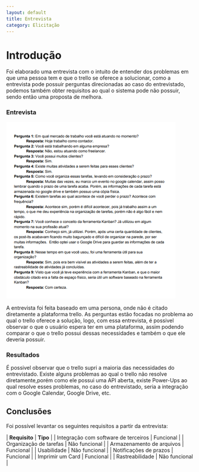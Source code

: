 ```yaml
---
layout: default
title: Entrevista
category: Elicitação
---
```


# Introdução

Foi elaborado uma entrevista com o intuito de entender dos problemas em que uma pessoa tem e que o trello se oferece a solucionar, como a entrevista pode possuir perguntas direcionadas ao caso do entrevistado, podemos também obter requisitos ao qual o sistema pode não possuir, sendo então uma proposta de melhora.

### Entrevista

![googleforms](imagens/entrevista.png)

A entrevista foi feita baseado em uma persona, onde não é citado diretamente a plataforma trello. As perguntas estão focadas no problema ao qual o trello oferece a solução, logo, com essa entrevista, é possivel observar o que o usuário espera ter em uma plataforma, assim podendo comparar o que o trello possui dessas necessidades e também o que ele deveria possuir.

### Resultados
É possivel observar que o trello supri a maioria das necessidades do entrevistado. Existe alguns problemas ao qual o trello não resolve diretamente,porém como ele possui uma API aberta, existe Power-Ups ao qual resolve esses problemas, no caso do entrevistado, seria a integração com o Google Calendar, Google Drive, etc.

## Conclusões

Foi possível levantar os seguintes requisitos a partir da entrevista:

| **Requisito** | **Tipo** |
| Integração com software de terceiros | Funcional |
| Organização de tarefas | Não funcional |
| Armazenamento de arquivos | Funcional |
| Usabilidade | Não funcional |
| Notificações de prazos | Funcional |
| Imprimir um Card | Funcional |
| Rastreabilidade | Não funcional |
